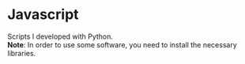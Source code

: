 # Javascript
Scripts I developed with Python.      
**Note**: In order to use some software, you need to install the necessary libraries.
